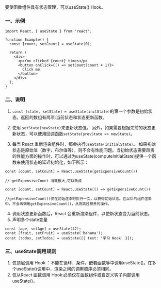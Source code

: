 要使函数组件具有状态管理，可以useState() Hook。
### 一、示例
```
import React, { useState } from 'react';

function Example() {
  const [count, setCount] = useState(0);

  return (
    <div>
      <p>You clicked {count} times</p>
      <button onClick={() => setCount(count + 1)}>
        Click me
      </button>
    </div>
  );
}
```
### 二、说明
1. `const [state, setState] = useState(initState)`的第一个参数是初始状态。返回的数组有两项:当前状态和状态更新函数。

2. 使用 `setState(newState)`来更新状态值。 另外，如果需要根据先前的状态更新状态，可以使用回调函数`setState(prevState => newState)`。

3. 每当 React 重新渲染组件时，都会执行`useState(initialState)`。 如果初始状态是原始值（数字，布尔值等），则不会有性能问题。当初始状态需要昂贵的性能方面的操作时，可以通过为useState(computeInitialState)提供一个函数来使用状态的延迟初始化，如下所示：
```
const [count, setCount] = React.useState(getExpensiveCount())

// getExpensiveCount 消耗很大,可以改成

const [count, setCount] = React.useState(() => getExpensiveCount())

//getExpensiveCount()仅在初始渲染时执行一次，以获得初始状态。在以后的组件渲染中，不会再调用getExpensiveCount()，从而跳过昂贵的操作。
```
4. 调用状态更新函数后，React 会重新渲染组件，以使新状态变为当前状态。
5. 声明多个state变量
```
const [age, setAge] = useState(42);
const [fruit, setFruit] = useState('banana');
const [todos, setTodos] = useState([{ text: '学习 Hook' }]);
```
### 三、useState调用规则
1. 仅顶层调用 Hook ：不能在循环，条件，嵌套函数等中调用useState()。在多个useState()调用中，渲染之间的调用顺序必须相同。
2. 仅从React 函数调用 Hook:必须仅在函数组件或自定义钩子内部调用useState()。
